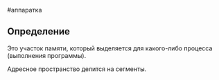 #аппаратка 
## Определение
Это участок памяти, который выделяется для какого-либо процесса (выполнения программы).

Адресное пространство делится на сегменты.